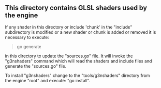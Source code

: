 This directory contains GLSL shaders used by the engine
-------------------------------------------------------

If any shader in this directory or include 'chunk' in the
"include" subdirectory is modified or a new shader or chunk
is added or removed it is necessary to execute:

> go generate

in this directory to update the "sources.go" file.
It will invoke the "g3nshaders" command which will read
the shaders and include files and generate the "sources.go" file.

To install "g3nshaders" change to the "tools/g3nshaders" directory
from the engine "root" and execute: "go install".

